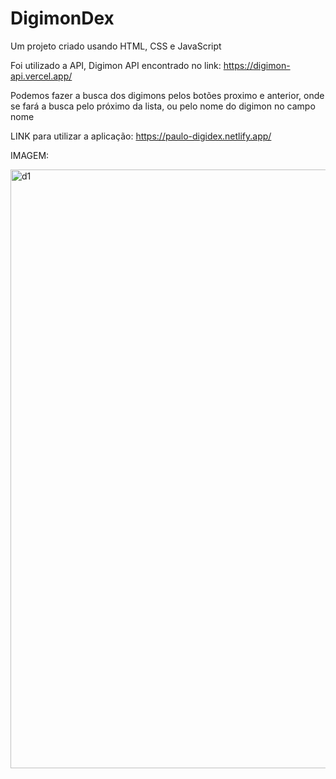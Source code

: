 # DigimonDex
Um projeto criado usando HTML, CSS e JavaScript

Foi utilizado a API, Digimon API encontrado no link: https://digimon-api.vercel.app/

Podemos fazer a busca dos digimons pelos botões proximo e anterior, onde se fará a busca pelo próximo da lista, ou pelo nome do digimon no campo nome

LINK para utilizar a aplicação: https://paulo-digidex.netlify.app/

IMAGEM:

<img width="958" alt="d1" src="https://github.com/paulo-zx/DigimonDex/assets/17910800/5e2b3258-a060-4e97-b4e1-e8544e7d33e3">
